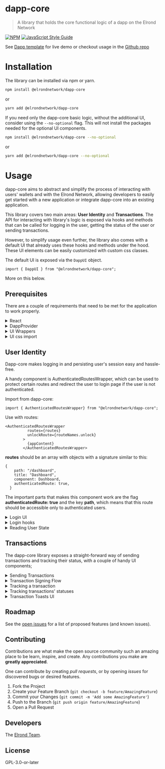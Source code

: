 # dapp-core

> A library that holds the core functional logic of a dapp on the Elrond Network

[![NPM](https://img.shields.io/npm/v/dapp-core.svg)](https://www.npmjs.com/package/@elrondnetwork/dapp-core) [![JavaScript Style Guide](https://img.shields.io/badge/code_style-standard-brightgreen.svg)](https://standardjs.com)

See [Dapp template](https://dapp-template.elrond.com/) for live demo or checkout usage in the [Github repo](https://github.com/ElrondNetwork/dapp-template)

# Installation

The library can be installed via npm or yarn.

```bash
npm install @elrondnetwork/dapp-core
```

or

```bash
yarn add @elrondnetwork/dapp-core
```

If you need only the dapp-core basic logic, without the additional UI, consider using the `--no-optional` flag.
This will not install the packages needed for the optional UI components.

```bash
npm install @elrondnetwork/dapp-core --no-optional
```

or

```bash
yarn add @elrondnetwork/dapp-core --no-optional
```

# Usage

dapp-core aims to abstract and simplify the process of interacting with users' wallets and with the Elrond Network, allowing developers to easily get started with a new application or integrate dapp-core into an existing application.

This library covers two main areas: **User Identity** and **Transactions**. The API for interacting with library's logic is exposed via hooks and methods that can be called for logging in the user, getting the status of the user or sending transactions.

However, to simplify usage even further, the library also comes with a default UI that already uses these hooks and methods under the hood. These UI elements can be easily customized with custom css classes.

The default UI is exposed via the `DappUI` object.

`import { DappUI } from "@elrondnetwork/dapp-core";`

More on this below.

## Prerequisites

There are a couple of requirements that need to be met for the application to work properly.

<details>
  <summary>
      React
  </summary>

### React

This library was built for applications that use React, it might not be suitable for usage with other libraries or frameworks.

  </details>

<details>
  <summary>
    DappProvider
 </summary>

### DappProvider

You need to wrap your application with the **DappProvider** component, which is exported by the library, as we need to create a global Context to be able to manipulate the data.

- import the Provider:

`import { DappProvider } from "@elrondnetwork/dapp-core";`

- Wrap your application with this Provider.

```
<DappProvider
networkConfig={{ network, walletConnectBridge, walletConnectDeepLink }}
completedTransactionsDelay={500}
>
```

As you might have noticed, the DappProvider accepts a `networkConfig` object with a couple of keys. This allows using different APIs and different connection providers.

- **walletConnectBridge (optional)** is a string that is used to establish the connection to walletConnect library.
- **walletConnectDeepLink (optional)** is a string that will create a deeplink for an application that is used on a mobile phone, instead of generating the login QR code.
- **network** is a required configuration file that contains the following information about the environment of the application:

```
{
  id: string;
  egldLabel: string;
  name: string;
  walletAddress: string;
  apiAddress: string;
  explorerAddress: string;
}
```

- **completedTransactionsDelay (optional)**;
  This is an extra prop is provider for smart contract calls.

It will delay the transaction from entering the "completed" state, useful for refetching info after the smart contract call executes.

  </details>

<details>
  <summary>
    UI Wrappers
 </summary>

### UI Wrappers

The library exposes a couple of Components that are connected to the redux store and are used to display various elements
when something happens inside the app:

- `TransactionsToastList` will display new transactions in nice toasts at the bottom of the screen. This component is fully customizable.

```
  import {DappUI} from "@elrondnetwork/dapp-core";

  <App>
    <DappUI.TransactionsToastList
    toastId?: string,
    title: string,
    shouldRenderDefaultCss?: boolean,
    className?: string
    />
    <Content/>
  </App>

```

- `SignTransactionsModals` will show a modal when a new transaction is submitted, prompting the user to verify and sign it.

```
  import {DappUI} from "@elrondnetwork/dapp-core";

<App>
  <DappUI.SignTransactionsModals />
  <Content/>
</App>
```

`NotificationModal` Will show a modal to the user with various warnings and errors.

```
  import {DappUI} from "@elrondnetwork/dapp-core";

<App>
  <DappUI.NotificationModal />
  <Content/>
</App>

```

- `DappCoreUIWrapper` is a wrapper that needs to be wrapped around the whole tree to namespace the styles inside dapp-core Components.

```
  import {DappCoreUIWrapper} from "@elrondnetwork/dapp-core";

<App>
  <DappCoreUIWrapper>
  <Content/>
  </DappCoreUIWrapper>
</App>
```

This wrapper will wrap your content in an extra div.
If, for some reason, you want to avoid this, you can use `getWrapperClassname` function to get the className and attach it to a "wrapping" element.

</details>

<details>
  <summary>
    UI css import
 </summary>

### UI css import

To properly apply the default styles to Dapp Core Components, you need to import the bundled css into your App's entry point.

```
import ...

import '@elrondnetwork/dapp-core/build/index.css';

export default function App() {
...

```

</details>

## User Identity

Dapp-core makes logging in and persisting user's session easy and hassle-free.

A handy component is AuthenticatedRoutesWrapper, which can be used to protect certain routes and redirect the user to login page if the user is not authenticated.

Import from dapp-core:

```
import { AuthenticatedRoutesWrapper} from "@elrondnetwork/dapp-core";
```

Use with routes:

```
<AuthenticatedRoutesWrapper
          routes={routes}
          unlockRoute={routeNames.unlock}
        >
          {appContent}
        </AuthenticatedRoutesWrapper>
```

**routes** should be an array with objects with a signature similar to this:

```
{
    path: "/dashboard",
    title: "Dashboard",
    component: Dashboard,
    authenticatedRoute: true,
  }
```

The important parts that makes this component work are the flag **authenticatedRoute: true** and the key **path**, which means that this route should be accessible only to authenticated users.

  <details>
    <summary>
      Login UI
  </summary>

### Login UI

There are a couple of very handy React components that can be used to login the user and protect certain routes if the user is not logged in.

Under the `DappUI` object mentioned above, you can find 4 buttons (one for each provider) which abstract away all the logic of loggin in the user and render the default UI. These buttons can be easily customized with a custom css class.
The exported buttons are:

- DappUI.ExtensionLoginButton
- DappUI.WalletConnectLoginButton
- DappUI.LedgerLoginButton
- DappUI.WebWalletLoginButton

example:

```
<DappUI.ExtensionLoginButton
  callbackRoute="/dashboard"
  buttonClassName="extension-login"
  loginButtonText="Extension login"
/>
```

They can also be used with children

```
<DappUI.ExtensionLoginButton
  callbackRoute="/dashboard"
  buttonClassName="extension-login"
  loginButtonText="Extension login"
>
  <>
    <icon/>
    <p>Login text</p>
  <>
</DappUI.ExtensionLoginButton
```

`WalletConnectLoginButton` and `LedgerLoginButton` will trigger a modal with a QR code and the ledger login UI, respectively.
These are automatically triggered by the buttons.

If, however, you want access to these containers without the buttons,
you can easily import and use them.

```
<DappUI.LedgerLoginContainer
    className={className}
    shouldRenderDefaultCss={shouldRenderDefaultCss}
    callbackRoute={callbackRoute}
    token={token}
  />
```

Also, for a quicker setup, the `DappUI` object exports an `DappUI.UnlockPage` component, which contains all 4 buttons.

Another handly component is DappUI.AuthenticatedRoutesWrapper, which can be used to protect certain routes and redirect the user to login page if the user is not authenticated.

Import from dapp-core:

```
import { AuthenticatedRoutesWrapper} from "@elrondnetwork/dapp-core";
```

Use with routes:

```
<AuthenticatedRoutesWrapper
    routes={routes}
    unlockRoute={routeNames.unlock}
  >
    {appContent}
  </AuthenticatedRoutesWrapper>
```

**routes** should be an array with objects with a signature similar to this:

```
{
    path: "/dashboard",
    title: "Dashboard",
    component: Dashboard,
    authenticatedRoute: true,
  }
```

The important parts that makes this component work are the flag **authenticatedRoute: true** and the key **path**, which means that this route should be accessible only to authenticated users.

</details>

  <details><summary>
Login hooks
  </summary>

### Login hooks

This area covers the login hooks, which expose a trigger function and the login data, ready to be rendered.

These hooks are exposed by the `loginServices` object, which can be imported from dapp-core:

```
import {loginServices} from @elrondnetwork/dapp-core
```

There are 4 available hooks:

- useExtensionLogin
- useWalletConnectLogin
- useLedgerLogin
- useWebWalletLogin

All hooks have the same respose signature:

return type is as follows:

```
const [triggerFunction, genericLoginReturnType, customLoginReturnType] = useLoginHook({
    callbackRoute,
    logoutRoute
  });
```

- **initiateLogin** is a function that needs to be called for the login flow to be initiated;
- **genericLoginReturnType** is an object that is exactly the same for all hooks:

```
{
  error: string,
  isFailed: boolean,
  isLoading: boolean,
  isLoggedIn: boolean
}
```

- **customLoginReturnType** is an object that is custom for each hook and returns specific data for that login:

  - null for useExtensionLogin;

  - null for useWebWalletConnect;

  - `{ uriDeepLink: string, qrCodeSvg: svgElement }` for useWalletConnectLogin;

  -

```
{
  accounts: string[];
  showAddressList: boolean;
  startIndex: number;
  selectedAddress: SelectedAddress | null;
  onGoToPrevPage: () => void;
  onGoToNextPage: () => void;
  onSelectAddress: (address: SelectedAddress | null) => void;
  onConfirmSelectedAddress: () => void;
}
```

for useLedgerLogin;

</details>

  <details>
<summary>
Reading User State
  </summary>

### Reading User State

Once logged in, the user's session is persisted and can be read and deleted via a couple of handy functions.

For logging out, the library exposes a simple function called **logout**, which can be called to clear the user data.

There are 2 ways of reading the user current state: hooks (to be used inside components and for reacting to changes in the data) and simple functions (for reading data outside of React components or inside handlers).

- hooks: `useGetLoginInfo, useGetAccountInfo, useGetNetworkConfig`;
- functions: `getAccount, getAccountBalance, getAccountShard, getAddress, getIsLoggedIn;`

</details>

## Transactions

The dapp-core library exposes a straight-forward way of sending transactions and tracking their status, with a couple of handy UI components;

<details><summary>
Sending Transactions
  </summary>

### Sending Transactions

The API for sending transactions is a function called **sendTransactions**:

`import { sendTransactions } from "@elrondnetwork/dapp-core";`

It can be used to send a transaction with minimum information:

```
const { sessionId, error } = await sendTransactions({
    transactions: [
        {
          value: '1000000000000000000',
          data: 'ping',
          receiver: contractAddress
        },
      ],
    });
```

It returns a Promise that will be fulfilled with `{error?: string; sessionId: string | null;}`

`sessionId` is the transaction's batch id which can be used to track a transaction's status and react to it.

</details>

<details><summary>
Transaction Signing Flow
  </summary>

### Transaction Signing Flow

Once a transaction has been submitted,
the user will be prompted in his provider (Extension, Maiar etc) to sign the transaction.

We suggest displaying a message on the screen that confirms the transaction that needs to be signed.
You may do this with `useSignTransactions` hook.

```
 const {
    callbackRoute,
    transactions,
    error,
    sessionId,
    onAbort,
    hasTransactions
  } = useSignTransactions();
```

This hook will let you know if there are any transactions and you can programatically abort the signing process.

You can also get the provider via

```
  const { providerType } = useGetAccountProvider();
```

and use that to display an appropriate message to the user.

For ledger, signing a transaction is simple if you're using the `SignTransactionsModal` component.

It is fully customizable and will take care of walking the user through the signing flow.

If, however, you want to implement a different experience, you will have to use the `useSignTransactionsWithLedger` hook.

it accepts the following props:

```
{
  onCancel: () => void;
}
```

and returns an object with the following keys:

```
{
  onSignTransaction: () => void;
  onNext: () => void;
  onPrev: () => void;
  waitingForDevice: boolean;
  onAbort: (e: React.MouseEvent) => void;
  isLastTransaction: boolean;
  currentStep: number;
  signedTransactions?: Record<string, Transaction>;
  currentTransaction: {
      transaction: Transaction;
      transactionTokenInfo: {
          tokenId: string;
          amount: string;
          receiver: string;
          type?: string;
          nonce?: string;
          multiTxData?: string;
      };
      isTokenTransaction: boolean;
      tokenDenomination: number;
      dataField: string;
  };
  }
```

</details>

<details><summary>
Tracking a transaction
  </summary>

### Tracking a transaction

The library exposes a hook called useTrackTransactionStatus under the object `transactionServices`.

```
import {transactionServices} from @elrondnetwork/dapp-core;

const transactionStatus = transactionServices.useTrackTransactionStatus({
  transactionId: sessionId,
  onSuccess,
  onFailed,
  onCancelled,
  onCompleted
});
```

transactionStatus has the following information about the transaction:

```
{
  isPending,
  isSuccessful,
  isFailed,
  isCancelled,
  isCompleted,
  errorMessage,
  status,
  transactions
}
```

It's safe to pass in `null` as a sessionId, so if the transaction wasn't yet sent, the hook will just return an empty object.

</details>

<details><summary>
Tracking transactions' statuses
  </summary>

### Tracking transactions' statuses

Dapp-core also exposes a number of handy hooks for tracking all, pending, failed, successful, completed timed out transactions.

Use:

- `useGetPendingTransactions` to get a list of all pending transactions.
- `useGetSuccessfulTransactions` to get a list of all successful transactions.
- `useGetFailedTransactions` to get a list of all pending transactions.
- `useGetCompletedTransactions` to get a list of smart contract call transactions that guarantee that the call was finished;

An especially useful hook called `useGetActiveTransactionsStatus` will keep you updated with the status
of all transactions at a certain point in time.

it's return signature is

```
{
  hasActiveTransactions: boolean - the user has at least 1 active transactions in one of the states described below;
  pending: boolean - at least one transaction is pending;
  timedOut: boolean = there are no pending transactions and at least one has timed out;
  failed: boolean - there are no pending and no timedOut transactions and at least one has failed;
  successful: boolean - there are no pending, failed or timedOut transactions;
  completed: boolean - all transactions are successful and all smart contract calls have been processed successfully;
}
```

</details>

  <details><summary>
Transaction Toasts UI
  </summary>

### Transaction Toasts UI

dapp-core also exposes a toast component for tracking transactions that uses the above mentioned hooks and displays toasts with transactions statuses.

The toasts list is exposed via **DappUI.TransactionsToastList** component and can be used just by rendering it inside the application.

```
<App>
  <Router/>
  <DappUI.TransactionsToastList />
</App>
```

**Important**: This has to be inside the `<DappProvider/>` children.

</details>

## Roadmap

See the [open issues](https://github.com/ElrondNetwork/dapp-core/issues) for a list of proposed features (and known issues).

## Contributing

Contributions are what make the open source community such an amazing place to be learn, inspire, and create. Any contributions you make are **greatly appreciated**.

One can contribute by creating _pull requests_, or by opening _issues_ for discovered bugs or desired features.

1. Fork the Project
2. Create your Feature Branch (`git checkout -b feature/AmazingFeature`)
3. Commit your Changes (`git commit -m 'Add some AmazingFeature'`)
4. Push to the Branch (`git push origin feature/AmazingFeature`)
5. Open a Pull Request

## Developers

The [Elrond Team](https://elrond.com/team/).

## License

GPL-3.0-or-later
